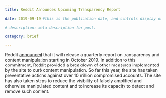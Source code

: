 ```yaml
---
title: Reddit Announces Upcoming Transparency Report

date: 2019-09-19 #this is the publication date, and controls display order.

# description: meta description for post.

category: brief

---
```


Reddit [announced][l1] that it will release a quarterly report on transparency and content manipulation starting in October 2019. In addition to this commitment, Reddit provided a breakdown of other measures implemented by the site to curb content manipulation. So far this year, the site has taken preventative actions against over 10 million compromised accounts. The site has also taken steps to reduce the visibility of falsely amplified and otherwise manipulated content and to increase its capacity to detect and remove such content. 

[l1]: https://www.reddit.com/r/redditsecurity/comments/d6l41l/an_update_on_content_manipulation_and_an_upcoming/?utm_medium=android_app&utm_source=share
